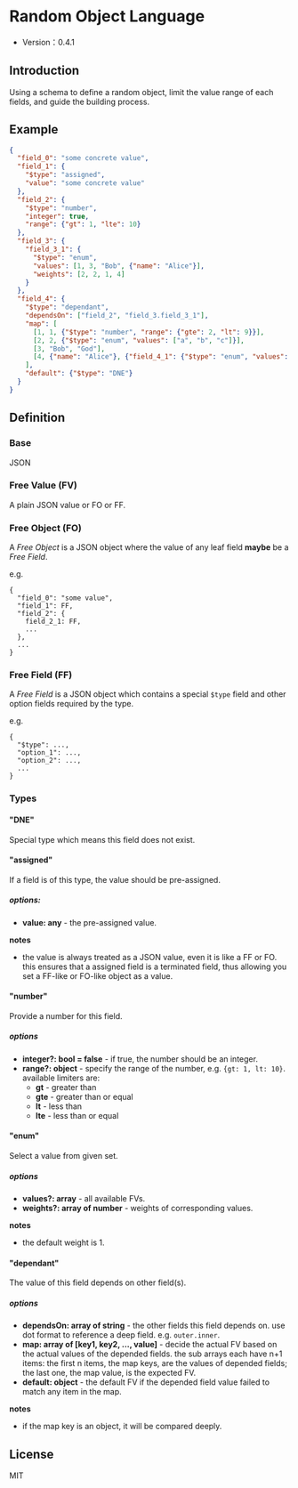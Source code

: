 # Random Object Language

- Version：0.4.1

## Introduction

Using a schema to define a random object, limit the value range of each fields, and guide the building process.

## Example

```json
{
  "field_0": "some concrete value",
  "field_1": {
    "$type": "assigned",
    "value": "some concrete value"
  },
  "field_2": {
    "$type": "number",
    "integer": true,
    "range": {"gt": 1, "lte": 10}
  },
  "field_3": {
    "field_3_1": {
      "$type": "enum",
      "values": [1, 3, "Bob", {"name": "Alice"}],
      "weights": [2, 2, 1, 4]
    }
  },
  "field_4": {
    "$type": "dependant",
    "dependsOn": ["field_2", "field_3.field_3_1"],
    "map": [
      [1, 1, {"$type": "number", "range": {"gte": 2, "lt": 9}}],
      [2, 2, {"$type": "enum", "values": ["a", "b", "c"]}],
      [3, "Bob", "God"],
      [4, {"name": "Alice"}, {"field_4_1": {"$type": "enum", "values": ["Boy", "Girl"]}}]
    ],
    "default": {"$type": "DNE"}
  }
}
```

## Definition

### Base

JSON

### Free Value (FV)

A plain JSON value or FO or FF.

### Free Object (FO)

A *Free Object* is a JSON object where the value of any leaf field **maybe** be a *Free Field*. 

e.g.

```
{
  "field_0": "some value",
  "field_1": FF,
  "field_2": {
    field_2_1: FF,
    ...
  },
  ...
}
```

### Free Field (FF)

A *Free Field* is a JSON object which contains a special `$type` field and other option fields required by the type.

e.g.

```
{
  "$type": ...,
  "option_1": ...,
  "option_2": ...,
  ...
}
```

### Types

#### "DNE"

Special type which means this field does not exist.

#### "assigned"

If a field is of this type, the value should be pre-assigned.

##### options:

- **value: any** - the pre-assigned value.

**notes**

- the value is always treated as a JSON value, even it is like a FF or FO. this ensures that a assigned field is a 
terminated field, thus allowing you set a FF-like or FO-like object as a value. 

#### "number"

Provide a number for this field.

##### options

- **integer?: bool = false** - if true, the number should be an integer.
- **range?: object** - specify the range of the number, e.g. `{gt: 1, lt: 10}`. available limiters are:
  - **gt** - greater than
  - **gte** - greater than or equal
  - **lt** - less than
  - **lte** - less than or equal
  
#### "enum"

Select a value from given set.

##### options

- **values?: array** - all available FVs.
- **weights?: array of number** - weights of corresponding values.

**notes**
 
- the default weight is 1.

#### "dependant"

The value of this field depends on other field(s).

##### options

- **dependsOn: array of string** - the other fields this field depends on. use dot format to reference a deep field. e.g. 
`outer.inner`.
- **map: array of [key1, key2, ..., value]** - decide the actual FV based on the actual values of the depended fields.
the sub arrays each have n+1 items: the first n items, the map keys, are the values of depended fields; the last one, the map 
value, is the expected FV. 
- **default: object** - the default FV if the depended field value failed to match any item in the map.  

**notes**

- if the map key is an object, it will be compared deeply.

## License

MIT
